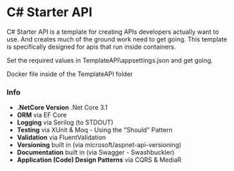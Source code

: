 # C# Starter API

C# Starter API is a template for creating APIs developers actually want to use. 
And creates much of the ground work need to get going.
This template is specifically designed for apis that run inside containers.

Set the required values in TemplateAPI\appsettings.json
and get going.

Docker file inside of the TemplateAPI folder

### Info
* **.NetCore Version** .Net Core 3.1
* **ORM** via EF Core
* **Logging** via Serilog (to STDOUT)
* **Testing** via XUnit & Moq - Using the "Should" Pattern
* **Validation** via FluentValidation
* **Versioning** built in (via microsoft/aspnet-api-versioning)
* **Documentation** built in (via Swagger - Swashbuckler)
* **Application (Code) Design Patterns** via CQRS & MediaR



